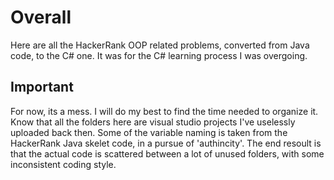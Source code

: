# Overall

Here are all the HackerRank OOP related problems, converted from Java code, to the C# one. It was for the C# learning process I was overgoing. 

## Important

For now, its a mess. I will do my best to find the time needed to organize it. 
Know that all the folders here are visual studio projects I've uselessly uploaded back then. Some of the variable naming is taken from the HackerRank Java skelet code, in a pursue of 'authincity'. 
The end resoult is that the actual code is scattered between a lot of unused folders, with some inconsistent coding style. 
